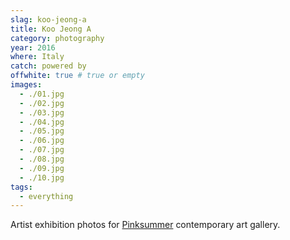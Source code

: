 ```yaml
---
slag: koo-jeong-a
title: Koo Jeong A
category: photography
year: 2016
where: Italy
catch: powered by
offwhite: true # true or empty
images:
  - ./01.jpg
  - ./02.jpg
  - ./03.jpg
  - ./04.jpg
  - ./05.jpg
  - ./06.jpg
  - ./07.jpg
  - ./08.jpg
  - ./09.jpg
  - ./10.jpg
tags:
  - everything
---
```


Artist exhibition photos for [Pinksummer](http://pinksummer.com) contemporary art gallery.
